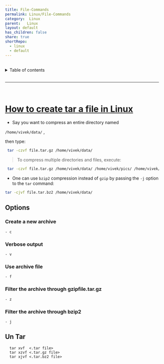 ```yaml
---
title: File-Commands    
permalink: Linux/File-Commands    
category:  Linux    
parent:   Linux    
layout: default    
has_children: false    
share: true    
shortRepo:    
  - linux    
  - default    
---
```

    
    
<br/>    
    
<details markdown="block">    
<summary>    
Table of contents    
</summary>    
{: .text-delta }    
1. TOC    
{:toc}    
</details>    
    
<br/>    
    
***    
    
<br/>    
    
# [How to create tar a file in Linux](https://www.cyberciti.biz/faq/how-to-tar-a-file-in-linux-using-command-line/)    
    
- Say you want to compress an entire directory named    
    
`/home/vivek/data/` ,    
    
then type:    
    
```bash    
 tar -czvf file.tar.gz /home/vivek/data/    
```    
    
> To compress multiple directories and files, execute:    
    
```bash    
 tar -czvf file.tar.gz /home/vivek/data/ /home/vivek/pics/ /home/vivek/.accounting.db    
```    
    
- One can use `bzip2` compression instead of `gzip` by passing the `-j` option to the `tar` command:    
    
```bash    
tar -cjvf file.tar.bz2 /home/vivek/data/    
```    
    
## Options    
    
### Create a new archive    
    
```- c ```    
    
### Verbose output    
    
```- v ```    
    
### Use archive file    
    
```- f ```    
    
### Filter the archive through gzipfile.tar.gz    
    
```- z ```    
    
### Filter the archive through bzip2    
    
```- j ```    
    
## Un Tar    
    
```    
  tar xvf  <.tar file>    
  tar xzvf <.tar.gz file>    
  tar xjvf <.tar.bz2 file>    
```  